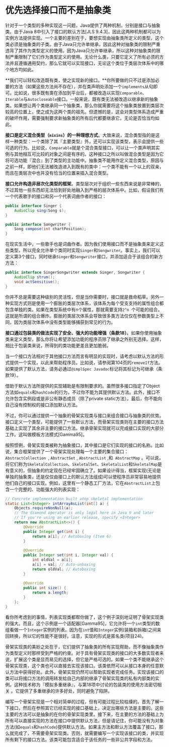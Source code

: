 # 优先选择接口而不是抽象类

针对于一个类型的多种实现这一问题，Java提供了两种机制，分别是接口与抽象类。由于Java 8中引入了接口的默认方法[JLS 9.4.3]，因此这两种机制都可以为实例方法提供实现。一个主要的差别在于，要想实现由抽象类所定义的类型，这个类必须是抽象类的子类。由于Java只允许单继承，因此这种对抽象类的限制严重违背了其作为类型定义的使用。因为Java只允许单继承，所以这种对抽象类的限制严重限制了它们作为类型定义的使用。无论什么类，只要它定义了所有必须的方法并且遵循通用契约，那么它就可以实现接口，无论这个类位于类层次体系中的哪个地方均如此。

**我们可以轻松改造既有类，使之实现新的接口。**你所要做的只不过是添加必要的方法（如果这些方法尚不存在），并在类声明处添加一个`implements`从句即可。比如说，很多既有类在添加到平台后，都被改造以实现`Comparable`、`Iterable`与`Autocloseable`接口。一般来说，既有类无法被改造以继承新的抽象类。如果想让两个类继承同一个抽象类，那么你就需要将这个抽象类放置到类层次较高的位置上，使之成为这两个类的祖先。但遗憾的是，这会对类型体系造成严重的破坏作用，需要强制要求新抽象类的所有后代都要继承它，无论是否恰当均如此。

**接口是定义混合类型（`mixins`）的一种理想方式**。大致来说，混合类型指的是这样一种类型：一个类除了其『主要类型』外，还可以实现该类型，表示会提供一些可选的行为。比如说，`Comparable`就是个混合类型接口，可以让一个类声明其实例与其他相互可比较的对象之间是有序的。这种接口之所以叫做混合类型是因为它将可选功能『混合』到了类型的主功能中。抽象类不能用作定义混合类型，原因与之前一样，即他们无法被改造进入到既有的类中：一个类不能有一个以上的双亲，而且在类层次中也并没有恰当的位置来插入混合类型。

**接口允许构造非层次化类型的框架**。类型层次对于组织一些东西来说是非常棒的，不过其他一些东西却无法恰到好处地融入到严格的层次体系中。比如，假设我们有一个代表歌手的接口和另一个代表词曲作者的接口：

```java
public interface Singer {
	AudioClip sing(Song s);
}

public interface Songwriter {
	Song compose(int chartPosition);
}
```

在现实生活中，一些歌手也是词曲作者。因为我们使用接口而不是抽象类来定义这些类型，所以完全允许单个类同时实现`Singer`和`Songwriter`。事实上，我们可以定义第3个接口，同时继承`Singer`和`Songwriter`接口，并添加适合于该组合的新⽅方法：

```java
public interface SingerSongwriter extends Singer, Songwriter {
    AudioClip strum();
    void actSensitive();
}
```

你并不总是需要这种级别的灵活性，但是当你需要时，接口就是救命稻草。另外一种实现方式则是使用一个膨胀的类层次体系，该体系为每个受⽀支持的属性组合都包含单独的类。如果在类型系统中有n个属性，那就需要支持`2^n `个可能的组合。这就是所谓的组合爆炸。膨胀的类层次体系会导致很多类方法仅仅在参数类型上不同，因为类层次体系中没有类型能够捕获到常见的行为。

**接口通过包装类的做法实现了安全、强大的功能增强（条款18）**。如果你使用抽象类来定义类型，那么你将让希望添加功能的程序员除了继承之外别无选择。这样，相比于包装类来说，所得到的类功能更差且更加脆弱。

当一个接口方法相对于其他接口方法而言有明显的实现时，请考虑以默认方法的形式提供一个实现，以此来帮助程序员。比如说，请参阅第104页的`removeIf`方法。如果提供了默认方法，请务必通过`@implSpec Javadoc`标记将其标记为可继承（条款19）。

借助于默认方法所提供的实现辅助是有限制要求的。虽然很多接口指定了Object方法如`equals`和`hashCode`的行为，不过你不能为其提供默认方法。此外，接口不允许包含实例段或是非公有静态成员（除了private static方法）。最后，你不能向自己没有控制权的接口添加默认方法。

不过，你可以通过提供一个抽象的骨架实现类与接口来组合接口与抽象类的优势。接口定义一个类型，可能提供了一些默认方法，而骨架实现类则在主要的接口方法基础上实现了其余非主要的接口方法。继承骨架实现就可以完成接口实现的大部分工作。这叫做模板方法模式[Gamma95]。

按照惯例，骨架实现类被称为抽象接口，其中接口是它们实现的接口的名称。比如说，集合框架提供了一个骨架实现处理每一个主要的集合接口：`AbstractCollection `, `AbstractSet` ,  `AbstractList` ,和` AbstractMap` 。可以说，将它们称为`SkeletalCollection`、`SkeletalSet`、`SkeletalList`和`SkeletalMap`是有意义的，但抽象的约定现在已经牢固确立了。如果设计得当，框架实现(无论是单独的抽象类，还是仅仅由接口上的默认方法组成)可以使程序员非常容易地提供他们自己的接口实现。例如，这里有一个静态工厂方法，它在`AbstractList`上包含一个完整的、功能强大的列表实现：

```java
// Concrete implementation built atop skeletal implementation
static List<Integer> intArrayAsList(int[] a) {
    Objects.requireNonNull(a);
    // The diamond operator is only legal here in Java 9 and later
    // If you're using an earlier release, specify <Integer>
    return new AbstractList<>() {
        @Override
        public Integer get(int i) {
        	return a[i]; // Autoboxing (Item 6)
        }
        
        @Override
        public Integer set(int i, Integer val) {
            int oldVal = a[i];
            a[i] = val; // Auto-unboxing
            return oldVal; // Autoboxing
        }
        
        @Override
        public int size() {
        	return a.length;
        }
    };
}
```

看你所考虑到的事情，列表实现类都帮你做了，这个例子深刻地证明了骨架实现类的强大。而且，这个示例是一个适配器[Gamma95]，它允许将一个`int`类型的数组看做一个`Integer`实例的列表。因为在`int`值和`Integer`实例(装箱和拆箱)之间来回转换，所以它的性能不是很好。注意，实现的形式是匿名类(项目24)。

骨架实现类的美妙之处在于，它们提供了抽象类的所有实现帮助，而不像抽象类作为类型定义时那样受到严格的约束。对于具有骨架实现类的接口的大多数实现者来说，扩展这个类是显而易见的选择，但它是严格可选的。如果一个类不能继承这个骨架实现类，这个类也可以直接去实现该接口。该类依然可以从接口本身的任意默认方法中获得好处。此外，骨架实现仍然可以帮助实现者完成任务。实现该接口的类可以将接口方法的调用转发给自己内部的继承了骨架实现类的私有内部类的实例。这种技术称为『模拟多重继承』，与第18项中讨论的包装类的使用方法密切相关 。它提供了多重继承的许多好处，同时避免了陷阱。

编写一个骨架实现是一个相对简单的过程，但有可能过程比较枯燥的。首先了解一下接口，然后在参照其它已经实现的接口基础上，决定出哪些方法是主要的。这些主要的方法可以是抽象的在你的骨架实现类里。接下来，在主要的方法的基础上为所有可以直接实现的方法在接口中提供默认方法，但是请记住，你可能没有为对象方法(如`equals`和`hashCode`)提供默认方法。如果主方法和默认方法覆盖了接口，那么就完成了，不需要骨架实现类。否则，就需要编写一个实现该接口的类，并实现所有剩下的接口方法。该类可能包含适合于该任务的一些非公共字段和方法。